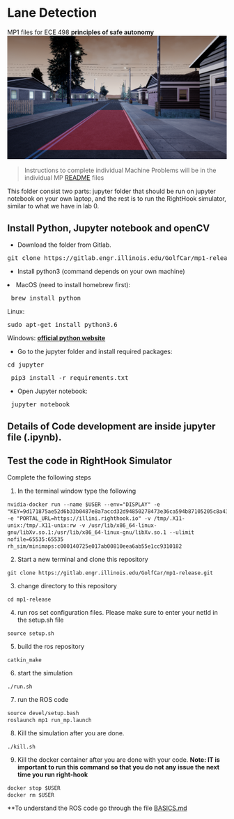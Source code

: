 # Lane Detection
MP1 files for ECE 498 **principles of safe autonomy**
![Example Image](assets/001.png)

> Instructions to complete individual Machine Problems will be in the individual MP [README](src/mp1/README.md) files

This folder consist two parts: jupyter folder that should be run on jupyter notebook on your own laptop, and the rest is to run the RightHook simulator, similar to what we have in lab 0.  

## Install Python, Jupyter notebook and openCV
<ul>
<li>Download the folder from Gitlab.</li>
</ul>
        <pre>git clone https://gitlab.engr.illinois.edu/GolfCar/mp1-release</pre>
<ul>
<li>Install python3 (command depends on your own machine)</li>
</ul>
<li>MacOS (need to install homebrew first):</li>
<pre> brew install python</pre>
Linux:
<pre>sudo apt-get install python3.6</pre>
Windows: <strong><a href="https://www.python.org/downloads/release/python-367/" target="_blank" rel="noopener">official python website</a></strong>
<ul>
 	<li>Go to the jupyter folder and install required packages:</li>
</ul>
<pre>cd jupyter</pre>
<pre> pip3 install -r requirements.txt</pre>
<ul>
 	<li>Open Jupyter notebook:</li>
</ul>
<pre> jupyter notebook</pre>



## Details of Code development are inside jupyter file (.ipynb). 

## Test the code in RightHook Simulator
Complete the following steps
1. In the terminal window type the following
```
nvidia-docker run --name $USER --env="DISPLAY" -e "KEY=9d171875ae52d6b33b0487e8a7accd32d94850278473e36ca594b87105205c8a438cfb30df390caa8116b9cbd2e7e7da0d3767cbcada8712c7a03836f3e53a066c7b3432ef5c105049bb66542535f66e97fde5a5c714342b9db20883611c1f4c251bf8e89aa80ae30ba1d9e06885c372a72e4346f23ea3daee8014658691d328" -e "PORTAL_URL=https://illini.righthook.io" -v /tmp/.X11-unix:/tmp/.X11-unix:rw -v /usr/lib/x86_64-linux-gnu/libXv.so.1:/usr/lib/x86_64-linux-gnu/libXv.so.1 --ulimit nofile=65535:65535 rh_sim/minimaps:c000140725e017ab00810eea6ab55e1cc9310182
```

2. Start a new terminal and clone this repository
```
git clone https://gitlab.engr.illinois.edu/GolfCar/mp1-release.git
```
3. change directory to this repository 
```
cd mp1-release
```
4. run ros set configuration files. Please make sure to enter your netId in the setup.sh file
```
source setup.sh
```
5. build the ros repository
```
catkin_make
```
6. start the simulation 
```
./run.sh
```
7. run the ROS code
```
source devel/setup.bash
roslaunch mp1 run_mp.launch
```
8. Kill the simulation after you are done.
```
./kill.sh
```
9. Kill the docker container after you are done with your code. 
**Note: IT is important to run this command so that you do not any issue the next time you run right-hook**
```
docker stop $USER
docker rm $USER
```
**To understand the ROS code go through the file [BASICS.md](./BASICS.md)



